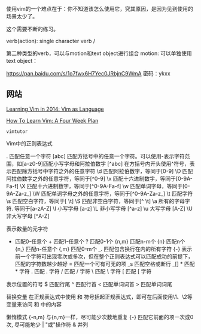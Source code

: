 
使用vim的一个难点在于：你不知道该怎么使用它，究其原因，是因为见到使用的场景太少了。

这个需要不断的练习。


verb(action): single character verb / 

第二种类型的verb，可以与motion和text object进行组合
motion: 可以单独使用
text object： 


https://pan.baidu.com/s/1o7fwx6H7Yec0JRbjnC9WmA 密码：ykxx


## 网站 ##

[Learning Vim in 2014: Vim as Language](https://benmccormick.org/2014/07/02/learning-vim-in-2014-vim-as-language/)

[How To Learn Vim: A Four Week Plan](https://medium.com/actualize-network/how-to-learn-vim-a-four-week-plan-cd8b376a9b85)

```
vimtutor
```

Vim中的正则表达式

. 匹配任意一个字符
[abc] 匹配方括号中的任意一个字符。可以使用-表示字符范围，如[a-z0-9]匹配小写字母和阿拉伯数字
[^abc] 在方括号内开头使用^符号，表示匹配除方括号中字符之外的任意字符
\d 匹配阿拉伯数字，等同于[0-9]
\D 匹配阿拉伯数字之外的任意字符，等同于[^0-9]
\x 匹配十六进制数字，等同于[0-9A-Fa-f]
\X 匹配十六进制数字，等同于[^0-9A-Fa-f]
\w 匹配单词字母，等同于[0-9A-Za-z_]
\W 匹配单词字母之外的任意字符，等同于[^0-9A-Za-z_]
\t 匹配<TAB>字符
\s 匹配空白字符，等同于[ \t]
\S 匹配非空白字符，等同于[^ \t]
\a 所有的字母字符. 等同于[a-zA-Z]
\l 小写字母 [a-z]
\L 非小写字母 [^a-z]
\u 大写字母 [A-Z]
\U 非大写字母 [^A-Z]

表示数量的元字符
* 匹配0-任意个
\+ 匹配1-任意个
\? 匹配0-1个
\{n,m} 匹配n-m个
\{n} 匹配n个
\{n,} 匹配n-任意个
\{,m} 匹配0-m个
\_. 匹配包含换行在内的所有字符
\{-} 表示前一个字符可出现零次或多次，但在整个正则表达式可以匹配成功的前提下，匹配的字符数越少越好
\= 匹配一个可有可无的项
\_s 匹配空格或断行
\_[]
\* 匹配 * 字符
\. 匹配 . 字符
\/ 匹配 / 字符
\\ 匹配 \ 字符
\[ 匹配 [ 字符

表示位置的符号
$ 匹配行尾
^ 匹配行首
\< 匹配单词词首
\> 匹配单词词尾

替换变量
在正规表达式中使用 和 符号括起正规表达式，即可在后面使用\1、\2等变量来访问 和 中的内容

懒惰模式
\{-n,m} 与\{n,m}一样，尽可能少次数地重复
\{-} 匹配它前面的项一次或0次, 尽可能地少
\| "或"操作符
\& 并列




